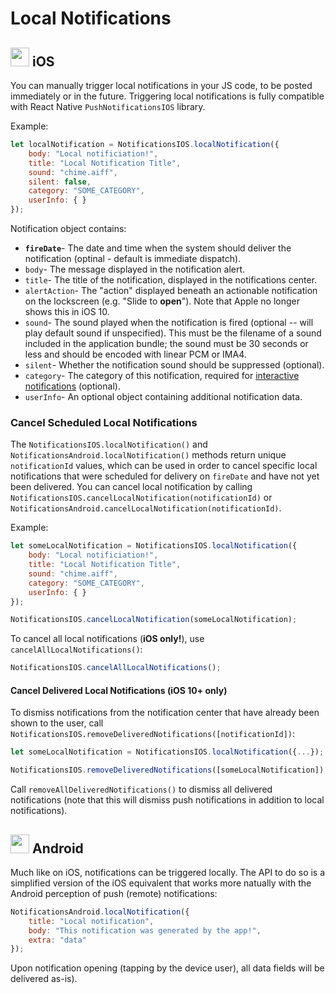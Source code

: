 
# Local Notifications

## <img src="https://upload.wikimedia.org/wikipedia/commons/thumb/f/fa/Apple_logo_black.svg/2000px-Apple_logo_black.svg.png" width=30/> iOS

You can manually trigger local notifications in your JS code, to be posted immediately or in the future.
Triggering local notifications is fully compatible with React Native `PushNotificationsIOS` library.

Example:

```javascript
let localNotification = NotificationsIOS.localNotification({
	body: "Local notificiation!",
	title: "Local Notification Title",
	sound: "chime.aiff",
    silent: false,
	category: "SOME_CATEGORY",
	userInfo: { }
});
```

Notification object contains:

- **`fireDate`**- The date and time when the system should deliver the notification (optinal - default is immediate dispatch).
- `body`- The message displayed in the notification alert.
- `title`- The title of the notification, displayed in the notifications center.
- `alertAction`- The "action" displayed beneath an actionable notification on the lockscreen (e.g. "Slide to **open**"). Note that Apple no longer shows this in iOS 10.
- `sound`- The sound played when the notification is fired (optional -- will play default sound if unspecified). This must be the filename of a sound included in the application bundle; the sound must be 30 seconds or less and should be encoded with linear PCM or IMA4.
- `silent`- Whether the notification sound should be suppressed (optional).
- `category`- The category of this notification, required for [interactive notifications](#interactive--actionable-notifications-ios-only) (optional).
- `userInfo`- An optional object containing additional notification data.

### Cancel Scheduled Local Notifications

The `NotificationsIOS.localNotification()` and `NotificationsAndroid.localNotification()` methods return unique `notificationId` values, which can be used in order to cancel specific local notifications that were scheduled for delivery on `fireDate` and have not yet been delivered. You can cancel local notification by calling `NotificationsIOS.cancelLocalNotification(notificationId)` or `NotificationsAndroid.cancelLocalNotification(notificationId)`.

Example:

```javascript
let someLocalNotification = NotificationsIOS.localNotification({
	body: "Local notificiation!",
	title: "Local Notification Title",
	sound: "chime.aiff",
	category: "SOME_CATEGORY",
	userInfo: { }
});

NotificationsIOS.cancelLocalNotification(someLocalNotification);
```

To cancel all local notifications (**iOS only!**), use `cancelAllLocalNotifications()`:

```javascript
NotificationsIOS.cancelAllLocalNotifications();
```

#### Cancel Delivered Local Notifications (iOS 10+ only)

To dismiss notifications from the notification center that have already been shown to the user, call `NotificationsIOS.removeDeliveredNotifications([notificationId])`:

```javascript
let someLocalNotification = NotificationsIOS.localNotification({...});

NotificationsIOS.removeDeliveredNotifications([someLocalNotification]);
```

Call `removeAllDeliveredNotifications()` to dismiss all delivered notifications
(note that this will dismiss push notifications in addition to local
notifications).


## <img src="https://upload.wikimedia.org/wikipedia/commons/thumb/a/a0/APK_format_icon.png/768px-APK_format_icon.png" width=30/> Android

Much like on iOS, notifications can be triggered locally. The API to do so is a simplified version of the iOS equivalent that works more natually with the Android perception of push (remote) notifications:

```javascript
NotificationsAndroid.localNotification({
	title: "Local notification",
	body: "This notification was generated by the app!",
	extra: "data"
});
```

Upon notification opening (tapping by the device user), all data fields will be delivered as-is).
